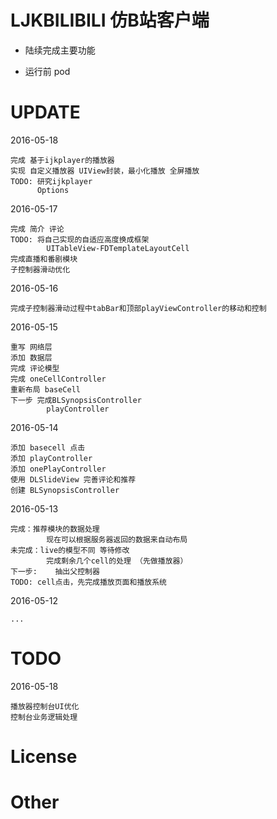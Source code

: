 # LJKBILIBILI 仿B站客户端

* 陆续完成主要功能

* 运行前 pod

# UPDATE

2016-05-18

    完成 基于ijkplayer的播放器
    实现 自定义播放器 UIView封装，最小化播放 全屏播放 
    TODO: 研究ijkplayer 
          Options

2016-05-17

    完成 简介 评论
    TODO: 将自己实现的自适应高度换成框架
            UITableView-FDTemplateLayoutCell
    完成直播和番剧模块
    子控制器滑动优化

2016-05-16

    完成子控制器滑动过程中tabBar和顶部playViewController的移动和控制

2016-05-15

    重写 网络层  
    添加 数据层
    完成 评论模型
    完成 oneCellController 
    重新布局 baseCell
    下一步 完成BLSynopsisController
            playController

2016-05-14

    添加 basecell 点击
    添加 playController
    添加 onePlayController
    使用 DLSlideView 完善评论和推荐
    创建 BLSynopsisController

2016-05-13

    完成：推荐模块的数据处理
            现在可以根据服务器返回的数据来自动布局
    未完成：live的模型不同 等待修改
            完成剩余几个cell的处理 （先做播放器）
    下一步:	抽出父控制器
    TODO: cell点击，先完成播放页面和播放系统

2016-05-12

    ...


# TODO
2016-05-18

    播放器控制台UI优化
    控制台业务逻辑处理


# License

# Other


